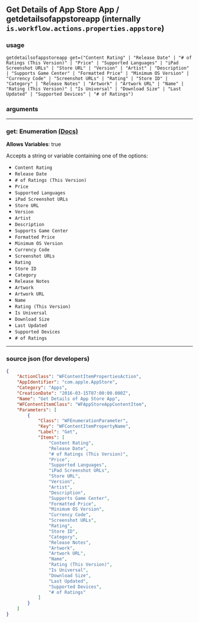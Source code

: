
## Get Details of App Store App / getdetailsofappstoreapp (internally `is.workflow.actions.properties.appstore`)



### usage
```
getdetailsofappstoreapp get=("Content Rating" | "Release Date" | "# of Ratings (This Version)" | "Price" | "Supported Languages" | "iPad Screenshot URLs" | "Store URL" | "Version" | "Artist" | "Description" | "Supports Game Center" | "Formatted Price" | "Minimum OS Version" | "Currency Code" | "Screenshot URLs" | "Rating" | "Store ID" | "Category" | "Release Notes" | "Artwork" | "Artwork URL" | "Name" | "Rating (This Version)" | "Is Universal" | "Download Size" | "Last Updated" | "Supported Devices" | "# of Ratings")
```

### arguments

---

### get: Enumeration [(Docs)](https://pfgithub.github.io/shortcutslang/gettingstarted#enum-select-field)
**Allows Variables**: true



Accepts a string 
or variable
containing one of the options:

- `Content Rating`
- `Release Date`
- `# of Ratings (This Version)`
- `Price`
- `Supported Languages`
- `iPad Screenshot URLs`
- `Store URL`
- `Version`
- `Artist`
- `Description`
- `Supports Game Center`
- `Formatted Price`
- `Minimum OS Version`
- `Currency Code`
- `Screenshot URLs`
- `Rating`
- `Store ID`
- `Category`
- `Release Notes`
- `Artwork`
- `Artwork URL`
- `Name`
- `Rating (This Version)`
- `Is Universal`
- `Download Size`
- `Last Updated`
- `Supported Devices`
- `# of Ratings`

---

### source json (for developers)

```json
{
	"ActionClass": "WFContentItemPropertiesAction",
	"AppIdentifier": "com.apple.AppStore",
	"Category": "Apps",
	"CreationDate": "2016-03-15T07:00:00.000Z",
	"Name": "Get Details of App Store App",
	"WFContentItemClass": "WFAppStoreAppContentItem",
	"Parameters": [
		{
			"Class": "WFEnumerationParameter",
			"Key": "WFContentItemPropertyName",
			"Label": "Get",
			"Items": [
				"Content Rating",
				"Release Date",
				"# of Ratings (This Version)",
				"Price",
				"Supported Languages",
				"iPad Screenshot URLs",
				"Store URL",
				"Version",
				"Artist",
				"Description",
				"Supports Game Center",
				"Formatted Price",
				"Minimum OS Version",
				"Currency Code",
				"Screenshot URLs",
				"Rating",
				"Store ID",
				"Category",
				"Release Notes",
				"Artwork",
				"Artwork URL",
				"Name",
				"Rating (This Version)",
				"Is Universal",
				"Download Size",
				"Last Updated",
				"Supported Devices",
				"# of Ratings"
			]
		}
	]
}
```
